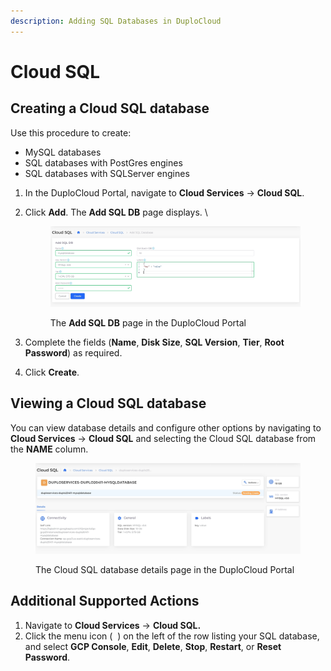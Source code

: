 ```yaml
---
description: Adding SQL Databases in DuploCloud
---
```


# Cloud SQL

## Creating a Cloud SQL database

Use this procedure to create:

* MySQL databases
* SQL databases with PostGres engines
* SQL databases with SQLServer engines

1. In the DuploCloud Portal, navigate to **Cloud Services** -> **Cloud SQL**.
2.  Click **Add**. The **Add SQL DB** page displays. \


    <figure><img src="../../../.gitbook/assets/CloudSQLDB create.png" alt=""><figcaption><p>The <strong>Add SQL DB</strong> page in the DuploCloud Portal</p></figcaption></figure>
3. Complete the fields (**Name**, **Disk Size**, **SQL Version**, **Tier**, **Root Password**) as required.
4. Click **Create**.&#x20;

## Viewing a Cloud SQL database

You can view database details and configure other options by navigating to **Cloud Services** ->  **Cloud SQL** and selecting the Cloud SQL database from the **NAME** column.

<figure><img src="../../../.gitbook/assets/CloudSQL details.png" alt=""><figcaption><p>The Cloud SQL database details page in the DuploCloud Portal</p></figcaption></figure>

## Additional Supported Actions

1. Navigate to **Cloud Services** ->  **Cloud SQL.**
2. Click the menu icon ( <img src="https://docs.duplocloud.com/~gitbook/image?url=https%3A%2F%2F2471407984-files.gitbook.io%2F%7E%2Ffiles%2Fv0%2Fb%2Fgitbook-x-prod.appspot.com%2Fo%2Fspaces%252F68cb0s9ce5UIUKWPuYs8%252Fuploads%252F1bULWx4HFiK9TRFeLpk4%252FKabab_three_Vertical_dots.png%3Falt%3Dmedia%26token%3De0fb9551-05e2-4e66-ac2b-c50a23f66acc&#x26;width=20&#x26;dpr=4&#x26;quality=100&#x26;sign=d18bec42&#x26;sv=1" alt="" data-size="line"> ) on the left of the row listing your SQL database, and select **GCP Console**, **Edit**, **Delete**, **Stop**, **Restart**, or **Reset Password**.
